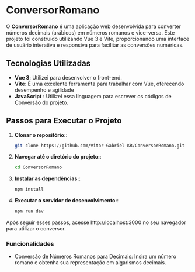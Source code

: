 # ConversorRomano

O **ConversorRomano** é uma aplicação web desenvolvida para converter números decimais (arábicos) em números romanos e vice-versa. Este projeto foi construído utilizando Vue 3 e Vite, proporcionando uma interface de usuário interativa e responsiva para facilitar as conversões numéricas.

## Tecnologias Utilizadas

- **Vue 3**: Utilizei para desenvolver o front-end.
- **Vite**: É uma excelente ferramenta para trabalhar com Vue, oferecendo desempenho e agilidade
- **JavaScript** : Utilizei essa linguagem para escrever os códigos de Conversão do projeto.

## Passos para Executar o Projeto

1. **Clonar o repositório:**:

   ```bash
   git clone https://github.com/Vitor-Gabriel-KR/ConversorRomano.git

2. **Navegar até o diretório do projeto:**:

   ```bash
   cd ConversorRomano
   
3. **Instalar as dependências:**:

   ```bash
   npm install
   
4. **Executar o servidor de desenvolvimento:**:

   ```bash
   npm run dev

Após seguir esses passos, acesse http://localhost:3000 no seu navegador para utilizar o conversor.

### Funcionalidades
- Conversão de Números Romanos para Decimais: Insira um número romano e obtenha sua representação em algarismos decimais.
